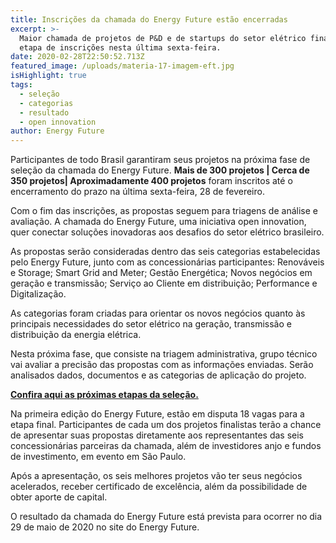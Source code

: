 ```yaml
---
title: Inscrições da chamada do Energy Future estão encerradas
excerpt: >-
  Maior chamada de projetos de P&D e de startups do setor elétrico finalizou
  etapa de inscrições nesta última sexta-feira.
date: 2020-02-28T22:50:52.713Z
featured_image: /uploads/materia-17-imagem-eft.jpg
isHighlight: true
tags:
  - seleção
  - categorias
  - resultado
  - open innovation
author: Energy Future
---
```

Participantes de todo Brasil garantiram seus projetos na próxima fase de seleção da chamada do Energy Future. **Mais de 300 projetos | Cerca de 350 projetos| Aproximadamente 400 projetos** foram inscritos até o encerramento do prazo na última sexta-feira, 28 de fevereiro. 

Com o fim das inscrições, as propostas seguem para triagens de análise e avaliação. A chamada do Energy Future, uma iniciativa open innovation, quer conectar soluções inovadoras aos desafios do setor elétrico brasileiro.

As propostas serão consideradas dentro das seis categorias estabelecidas pelo Energy Future, junto com as concessionárias participantes: Renováveis e Storage; Smart Grid and Meter; Gestão Energética; Novos negócios em geração e transmissão; Serviço ao Cliente em distribuição; Performance e Digitalização.

As categorias foram criadas para orientar os novos negócios quanto às principais necessidades do setor elétrico na geração, transmissão e distribuição da energia elétrica.

Nesta próxima fase, que consiste na triagem administrativa, grupo técnico vai avaliar a precisão das propostas com as informações enviadas. Serão analisados dados, documentos e as categorias de aplicação do projeto.

**[Confira aqui as próximas etapas da seleção.](https://www.energyfuture.com.br/tag/sele%C3%A7%C3%A3o)**

Na primeira edição do Energy Future, estão em disputa 18 vagas para a etapa final. Participantes de cada um dos projetos finalistas terão a chance de apresentar suas propostas diretamente aos representantes das seis concessionárias parceiras da chamada, além de investidores anjo e fundos de investimento, em evento em São Paulo.

Após a apresentação, os seis melhores projetos vão ter seus negócios acelerados, receber certificado de excelência, além da possibilidade de obter aporte de capital.

O resultado da chamada do Energy Future está prevista para ocorrer no dia 29 de maio de 2020 no site do Energy Future.
